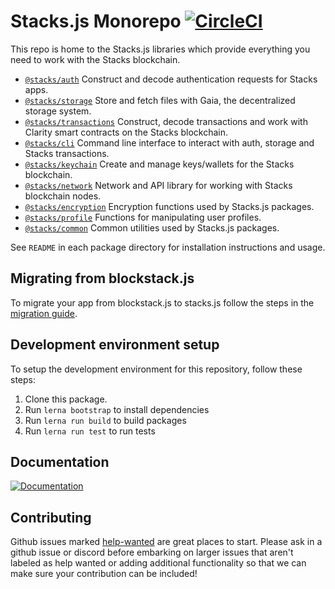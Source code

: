 # Stacks.js Monorepo [![CircleCI](https://img.shields.io/circleci/project/blockstack/blockstack.js/master.svg)](https://circleci.com/gh/blockstack/blockstack.js/tree/master)

This repo is home to the Stacks.js libraries which provide everything you need to work with the Stacks blockchain.

- [`@stacks/auth`](./packages/auth) Construct and decode authentication requests for Stacks apps.
- [`@stacks/storage`](./packages/storage) Store and fetch files with Gaia, the decentralized storage system.
- [`@stacks/transactions`](./packages/transactions) Construct, decode transactions and work with Clarity smart contracts on the Stacks blockchain.
- [`@stacks/cli`](./packages/cli) Command line interface to interact with auth, storage and Stacks transactions.
- [`@stacks/keychain`](./packages/keychain) Create and manage keys/wallets for the Stacks blockchain.
- [`@stacks/network`](./packages/network) Network and API library for working with Stacks blockchain nodes.
- [`@stacks/encryption`](./packages/encryption) Encryption functions used by Stacks.js packages.
- [`@stacks/profile`](./packages/profile) Functions for manipulating user profiles.
- [`@stacks/common`](./packages/common) Common utilities used by Stacks.js packages.

See `README` in each package directory for installation instructions and usage.

## Migrating from blockstack.js

To migrate your app from blockstack.js to stacks.js follow the steps in the [migration guide](./migration-guide.md).

## Development environment setup

To setup the development environment for this repository, follow these steps:

1. Clone this package.
2. Run `lerna bootstrap` to install dependencies
3. Run `lerna run build` to build packages
4. Run `lerna run test` to run tests

## Documentation

[![Documentation](/docs-button.png)](https://docs.blockstack.org/)

## Contributing

Github issues marked [help-wanted](https://github.com/blockstack/stacks.js/labels/help-wanted)
are great places to start. Please ask in a github issue or discord before embarking
on larger issues that aren't labeled as help wanted or adding additional
functionality so that we can make sure your contribution can be included!
